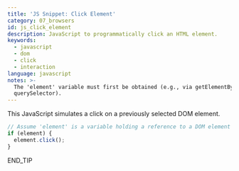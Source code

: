 ```yaml
---
title: 'JS Snippet: Click Element'
category: 07_browsers
id: js_click_element
description: JavaScript to programmatically click an HTML element.
keywords:
  - javascript
  - dom
  - click
  - interaction
language: javascript
notes: >-
  The 'element' variable must first be obtained (e.g., via getElementById or
  querySelector).
---
```


This JavaScript simulates a click on a previously selected DOM element.

```javascript
// Assume 'element' is a variable holding a reference to a DOM element
if (element) {
  element.click();
}
```
END_TIP 
